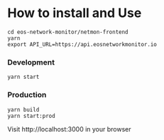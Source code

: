 # How to install and Use

```
cd eos-network-monitor/netmon-frontend
yarn
export API_URL=https://api.eosnetworkmonitor.io
```

### Development

```
yarn start
```

### Production

```
yarn build
yarn start:prod
```

Visit http://localhost:3000 in your browser
